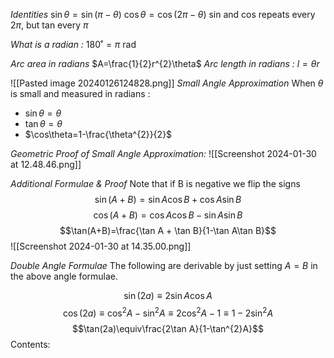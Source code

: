 *Identities*
$\sin\theta=\sin(\pi-\theta)$
$\cos\theta=\cos(2\pi-\theta)$
sin and cos repeats every $2\pi$, but tan every $\pi$

*What is a radian :*
$180˚=\pi \text{ rad}$

*Arc area in radians*
$A=\frac{1}{2}r^{2}\theta$
*Arc length in radians :*
$l=\theta r$

![[Pasted image 20240126124828.png]]
*Small Angle Approximation*
When $\theta$ is small and measured in radians :
- $\sin\theta=\theta$
- $\tan\theta=\theta$
- $\cos\theta=1-\frac{\theta^{2}}{2}$

*Geometric Proof of Small Angle Approximation:*
![[Screenshot 2024-01-30 at 12.48.46.png]]

*Additional Formulae & Proof*
Note that if B is negative we flip the signs
$$\sin(A+B)=\sin A\cos B+\cos A\sin B$$
$$\cos(A+B)=\cos A\cos B-\sin A\sin B$$
$$\tan(A+B)=\frac{\tan A + \tan B}{1-\tan A\tan B}$$
![[Screenshot 2024-01-30 at 14.35.00.png]]

*Double Angle Formulae*
The following are derivable by just setting $A=B$ in the above angle formulae.

$$\sin(2a)\equiv2\sin A\cos A$$
$$\cos (2a)\equiv\cos^{2}A-\sin^{2}A\equiv2\cos^{2}A-1\equiv1-2\sin^{2}A$$
$$\tan(2a)\equiv\frac{2\tan A}{1-\tan^{2}A}$$
Contents:
```folder-index-content
```
